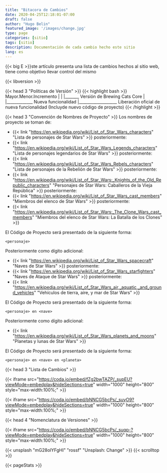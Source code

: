 ```yaml
---
title: "Bitacora de Cambios"
date: 2020-04-25T12:18:01-07:00
draft: false
author: "Hugo Belin"
featured_image: '/images/change.jpg'
type: page
categories: [sitio]
tags: [sitio]
description: Documentación de cada cambio hecho este sitio
lang: es
---
```


{{< big E >}}ste artículo presenta una lista de cambios hechos al sitio web, tiene como objetivo llevar control del mismo

{{< libversion >}}

{{< head 3 "Políticas de Versión" >}}
{{< highlight bash >}}
Mayor.Menor.Incremento
  |     |     |_______ Versión de Brewing Cats Core
  |     |_____________ Nueva funcionalidad
  |___________________ Liberación oficial de nueva funcionalidad (Incluyde nuevo código de proyecto)
{{< /highlight >}}

{{< head 3 "Convención de Nombres de Proyecto" >}}
Los nombres de proyecto se toman de:
- {{< link "https://en.wikipedia.org/wiki/List_of_Star_Wars_characters" "Lista de personajes de Star Wars" >}} posteriormente:
- {{< link "https://en.wikipedia.org/wiki/List_of_Star_Wars_Legends_characters" "Lista de personajes legendarios de Star Wars" >}} posteriormente:
- {{< link "https://en.wikipedia.org/wiki/List_of_Star_Wars_Rebels_characters" "Lista de personajes de la Rebelión de Star Wars" >}} posteriormente:
- {{< link "https://en.wikipedia.org/wiki/List_of_Star_Wars:_Knights_of_the_Old_Republic_characters" "Personajes de Star Wars: Caballeros de la Vieja República" >}}
 posteriormente:
- {{< link "https://en.wikipedia.org/wiki/List_of_Star_Wars_cast_members" "Miembros del elenco de Star Wars" >}} posteriormente:
- {{< link "https://en.wikipedia.org/wiki/List_of_Star_Wars:_The_Clone_Wars_cast_members" "Miembros del elenco de Star Wars: La Batalla de los Clones" >}}

El Código de Proyecto será presentado de la siguiente forma:

`<personaje>`

Posteriormente como dígito adicional:
- {{< link "https://en.wikipedia.org/wiki/List_of_Star_Wars_spacecraft" "Naves de Star Wars" >}} posteriormente:
- {{< link "https://en.wikipedia.org/wiki/List_of_Star_Wars_starfighters" "Naves de Ataque de Star Wars" >}} posteriormente:
- {{< link "https://en.wikipedia.org/wiki/List_of_Star_Wars_air,_aquatic,_and_ground_vehicles" "Vehículos de tierra, aire, y mar de Star Wars" >}}

El Código de Proyecto será presentado de la siguiente forma:

`<personaje> en <nave>`

Posteriormente como dígito adicional:
- {{< link "https://en.wikipedia.org/wiki/List_of_Star_Wars_planets_and_moons" "Planetas y lunas de Star Wars" >}}

El Código de Proyecto será presentado de la siguiente forma:

`<personaje> en <nave> en <planeta>`

{{< head 3 "Lista de Cambios" >}}

{{< iframe src="https://coda.io/embed/fZg2bwTAZP/_supEU?viewMode=embedplay&hideSections=true" width="1000" height="800" style="max-width:100%;" >}}

{{< iframe src="https://coda.io/embed/bNNCG5bcPs/_suyO9?viewMode=embedplay&hideSections=true" width="1000" height="800" style="max-width:100%;" >}}

{{< head 4 "Nomenclatura de Versiones" >}}

{{< iframe src="https://coda.io/embed/bNNCG5bcPs/_suqp-?viewMode=embedplay&hideSections=true" width="1000" height="800" style="max-width:100%;" >}}

{{< unsplash "mG28olYFgHI" "rossf" "Unsplash: Change" >}}
{{< scrolltop >}}

{{< pageStats >}}
